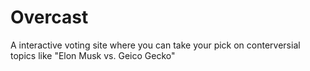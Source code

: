 # Overcast
A interactive voting site where you can take your pick on conterversial topics like "Elon Musk vs. Geico Gecko"
